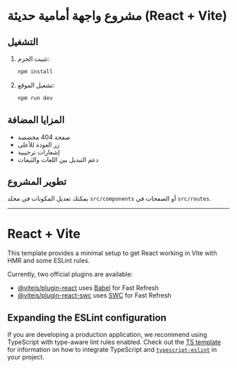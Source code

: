# مشروع واجهة أمامية حديثة (React + Vite)

## التشغيل

1. تثبيت الحزم:
   ```bash
   npm install
   ```
2. تشغيل الموقع:
   ```bash
   npm run dev
   ```

## المزايا المضافة
- صفحة 404 مخصصة
- زر العودة للأعلى
- إشعارات ترحيبية
- دعم التبديل بين اللغات والثيمات

## تطوير المشروع
يمكنك تعديل المكونات في مجلد `src/components` أو الصفحات في `src/routes`.

---

# React + Vite

This template provides a minimal setup to get React working in Vite with HMR and some ESLint rules.

Currently, two official plugins are available:

- [@vitejs/plugin-react](https://github.com/vitejs/vite-plugin-react/blob/main/packages/plugin-react) uses [Babel](https://babeljs.io/) for Fast Refresh
- [@vitejs/plugin-react-swc](https://github.com/vitejs/vite-plugin-react/blob/main/packages/plugin-react-swc) uses [SWC](https://swc.rs/) for Fast Refresh

## Expanding the ESLint configuration

If you are developing a production application, we recommend using TypeScript with type-aware lint rules enabled. Check out the [TS template](https://github.com/vitejs/vite/tree/main/packages/create-vite/template-react-ts) for information on how to integrate TypeScript and [`typescript-eslint`](https://typescript-eslint.io) in your project.
